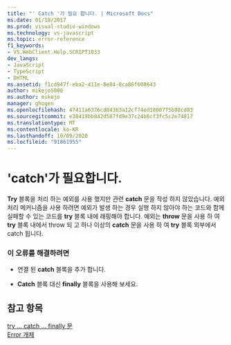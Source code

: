 ```yaml
---
title: "' Catch '가 필요 합니다. | Microsoft Docs"
ms.date: 01/18/2017
ms.prod: visual-studio-windows
ms.technology: vs-javascript
ms.topic: error-reference
f1_keywords:
- VS.WebClient.Help.SCRIPT1033
dev_langs:
- JavaScript
- TypeScript
- DHTML
ms.assetid: f1cd947f-eba2-411e-8e84-8ca86f608643
author: mikejo5000
ms.author: mikejo
manager: ghogen
ms.openlocfilehash: 47411a6376cd843b3a12cf74ed1800775b98cd83
ms.sourcegitcommit: e38419bb842d587fd9e37c24b6cf3fc5c2e74817
ms.translationtype: MT
ms.contentlocale: ko-KR
ms.lasthandoff: 10/09/2020
ms.locfileid: "91861955"
---
```

# <a name="expected-catch"></a>'catch'가 필요합니다.
**Try** 블록을 처리 하는 예외를 사용 했지만 관련 **catch** 문을 작성 하지 않았습니다. 예외 처리 메커니즘을 사용 하려면 예외가 발생 하는 경우 실행 하지 않아야 하는 코드와 함께 실패할 수 있는 코드를 **try** 블록 내에 래핑해야 합니다. 예외는 **throw** 문을 사용 하 여 **try** 블록 내에서 throw 되 고 하나 이상의 **catch** 문을 사용 하 여 **try** 블록 외부에서 catch 됩니다.  
  
### <a name="to-correct-this-error"></a>이 오류를 해결하려면  
  
- 연결 된 **catch** 블록을 추가 합니다.  
  
- **Catch** 블록 대신 **finally** 블록을 사용해 보세요.  
  
## <a name="see-also"></a>참고 항목  
 [try ... catch ... finally 문](https://developer.mozilla.org/docs/Web/JavaScript/Reference/Statements/try...catch)   
 [Error 개체](https://developer.mozilla.org/docs/Web/JavaScript/Reference/Global_Objects/Error)